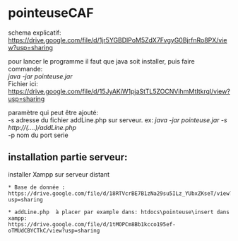 # pointeuseCAF
schema explicatif: https://drive.google.com/file/d/1jr5YGBDlPoM5ZdX7FvgyG0BjrfnRo8PX/view?usp=sharing

pour lancer le programme il faut que java soit installer, puis faire commande:  
 *java -jar pointeuse.jar*   
Fichier ici: https://drive.google.com/file/d/15JyAKiW1pjaStTL5ZOCNVihmMtItkrql/view?usp=sharing

paramètre qui peut être ajouté:  
-s adresse du fichier addLine.php sur serveur. ex: *java -jar pointeuse.jar -s http://(....)/addLine.php*   
-p nom du port serie  
  

## installation partie serveur:
installer Xampp sur serveur distant 

	* Base de donnée :
	https://drive.google.com/file/d/18RTVcrBE7B1zNa29su5ILz_YUbxZKseT/view?usp=sharing
	
	* addLine.php  à placer par example dans: htdocs\pointeuse\insert dans xampp:
	https://drive.google.com/file/d/1tMOPCm8Bb1kcco195ef-oTMUdCBYCTkC/view?usp=sharing


